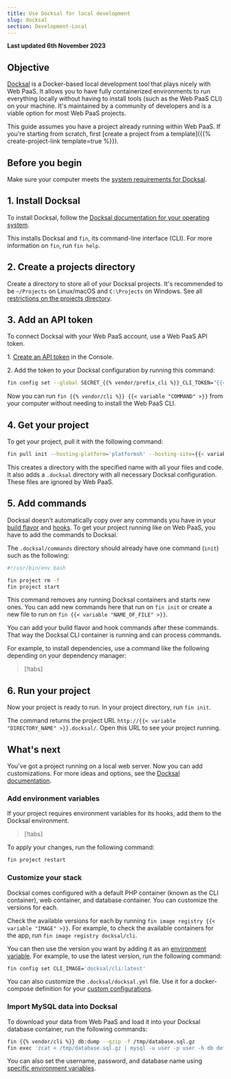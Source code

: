 ```yaml
---
title: Use Docksal for local development
slug: docksal
section: Development-Local
---
```


**Last updated 6th November 2023**



## Objective  

[Docksal](https://docksal.io) is a Docker-based local development tool that plays nicely with Web PaaS.
It allows you to have fully containerized environments to run everything locally
without having to install tools (such as the Web PaaS CLI) on your machine.
It's maintained by a community of developers and is a viable option for most Web PaaS projects.

This guide assumes you have a project already running within Web PaaS.
If you're starting from scratch, first [create a project from a template]({{% create-project-link template=true %}}).

## Before you begin

Make sure your computer meets the [system requirements for Docksal](https://docs.docksal.io/getting-started/setup/#system-requirements).

## 1. Install Docksal

To install Docksal, follow the [Docksal documentation for your operating system](https://docs.docksal.io/getting-started/setup/#install).

This installs Docksal and `fin`, its command-line interface (CLI).
For more information on `fin`, run `fin help`.

## 2. Create a projects directory

Create a directory to store all of your Docksal projects.
It's recommended to be `~/Projects` on Linux/macOS and `C:\Projects` on Windows.
See all [restrictions on the projects directory](https://docs.docksal.io/getting-started/project-setup/#projects-directory).

## 3. Add an API token

To connect Docksal with your Web PaaS account, use a Web PaaS API token.

1\. [Create an API token](../../administration/cli/api-tokens.md#2-create-an-api-token) in the Console.

2\. Add the token to your Docksal configuration by running this command:


```bash
fin config set --global SECRET_{{% vendor/prefix_cli %}}_CLI_TOKEN="{{< variable "API_TOKEN" >}}"
```

Now you can run `fin {{% vendor/cli %}} {{< variable "COMMAND" >}}` from your computer without needing to install the Web PaaS CLI.

## 4. Get your project

To get your project, pull it with the following command:

```bash
fin pull init --hosting-platform='platformsh' --hosting-site={{< variable "PROJECT_ID" >}} --hosting-env={{< variable "ENVIRONMENT_NAME" >}} {{< variable "TARGET_DIRECTORY_NAME" >}}
```

This creates a directory with the specified name with all your files and code.
It also adds a `.docksal` directory with all necessary Docksal configuration.
These files are ignored by Web PaaS.

## 5. Add commands

Docksal doesn't automatically copy over any commands you have in your [build flavor](../../create-apps/app-reference.md#build)
and [hooks](../../create-apps/hooks/_index.md).
To get your project running like on Web PaaS, you have to add the commands to Docksal.

The `.docksal/commands` directory should already have one command (`init`) such as the following:

```bash {location=".docksal/commands/init"}
#!/usr/bin/env bash

fin project rm -f
fin project start

```

This command removes any running Docksal containers and starts new ones.
You can add new commands here that run on `fin init`
or create a new file to run on `fin {{< variable "NAME_OF_FILE" >}}`.

You can add your build flavor and hook commands after these commands.
That way the Docksal CLI container is running and can process commands.

For example, to install dependencies, use a command like the following depending on your dependency manager:

> [!tabs]      

## 6. Run your project

Now your project is ready to run.
In your project directory, run `fin init`.

The command returns the project URL `http://{{< variable "DIRECTORY_NAME" >}}.docksal/`.
Open this URL to see your project running.

## What's next

You've got a project running on a local web server.
Now you can add customizations.
For more ideas and options, see the [Docksal documentation](https://docs.docksal.io/).

### Add environment variables

If your project requires environment variables for its hooks,
add them to the Docksal environment.

> [!tabs]      

To apply your changes, run the following command:

```bash
fin project restart
```

### Customize your stack

Docksal comes configured with a default PHP container (known as the CLI container),
web container, and database container.
You can customize the versions for each.

Check the available versions for each by running `fin image registry {{< variable "IMAGE" >}}`.
For example, to check the available containers for the app, run `fin image registry docksal/cli`.

You can then use the version you want by adding it as an [environment variable](#add-environment-variables).
For example, to use the latest version, run the following command:

```bash
fin config set CLI_IMAGE='docksal/cli:latest'
```

You can also customize the `.docksal/docksal.yml` file.
Use it for a docker-compose definition for your [custom configurations](https://docs.docksal.io/stack/custom-configuration/#custom-configuration).

### Import MySQL data into Docksal

To download your data from Web PaaS and load it into your Docksal database container, run the following commands:

```bash
fin {{% vendor/cli %}} db:dump --gzip -f /tmp/database.sql.gz
fin exec 'zcat < /tmp/database.sql.gz | mysql -u user -p user -h db default'
```

You can also set the username, password, and database name using [specific environment variables](https://docs.docksal.io/stack/configuration-variables/#mysql-user).
